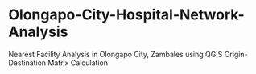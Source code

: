 # Olongapo-City-Hospital-Network-Analysis
Nearest Facility Analysis in Olongapo City, Zambales using QGIS Origin-Destination Matrix Calculation
